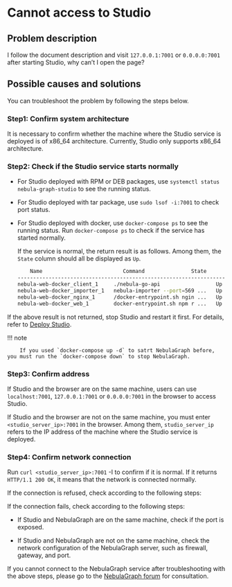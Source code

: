 # Cannot access to Studio

## Problem description

I follow the document description and visit `127.0.0.1:7001` or `0.0.0.0:7001` after starting Studio, why can’t I open the page?

## Possible causes and solutions

You can troubleshoot the problem by following the steps below.

### Step1: Confirm system architecture

It is necessary to confirm whether the machine where the Studio service is deployed is of x86_64 architecture. Currently, Studio only supports x86_64 architecture.

### Step2: Check if the Studio service starts normally

- For Studio deployed with RPM or DEB packages, use `systemctl status nebula-graph-studio` to see the running status.

- For Studio deployed with tar package, use `sudo lsof -i:7001` to check port status.

- For Studio deployed with docker, use `docker-compose ps` to see the running status.
Run `docker-compose ps` to check if the service has started normally.

  If the service is normal, the return result is as follows. Among them, the `State` column should all be displayed as `Up`.

  ```bash
      Name                          Command               State               Ports
  ------------------------------------------------------------------------------------------------------
  nebula-web-docker_client_1     ./nebula-go-api                  Up      0.0.0.0:32782->8080/tcp
  nebula-web-docker_importer_1   nebula-importer --port=569 ...   Up      0.0.0.0:32783->5699/tcp
  nebula-web-docker_nginx_1      /docker-entrypoint.sh ngin ...   Up      0.0.0.0:7001->7001/tcp, 80/tcp
  nebula-web-docker_web_1        docker-entrypoint.sh npm r ...   Up      0.0.0.0:32784->7001/tcp
  ```

If the above result is not returned, stop Studio and restart it first. For details, refer to [Deploy Studio](../deploy-connect/st-ug-deploy.md).

  !!! note

        If you used `docker-compose up -d` to satrt NebulaGraph before, you must run the `docker-compose down` to stop NebulaGraph.

### Step3: Confirm address

If Studio and the browser are on the same machine, users can use `localhost:7001`, `127.0.0.1:7001` or `0.0.0.0:7001` in the browser to access Studio.

If Studio and the browser are not on the same machine, you must enter `<studio_server_ip>:7001` in the browser. Among them, `studio_server_ip` refers to the IP address of the machine where the Studio service is deployed.

### Step4: Confirm network connection

Run `curl <studio_server_ip>:7001` -I to confirm if it is normal. If it returns `HTTP/1.1 200 OK`, it means that the network is connected normally.

If the connection is refused, check according to the following steps:

If the connection fails, check according to the following steps:

- If Studio and NebulaGraph are on the same machine, check if the port is exposed.

- If Studio and NebulaGraph are not on the same machine, check the network configuration of the NebulaGraph server, such as firewall, gateway, and port.

If you cannot connect to the NebulaGraph service after troubleshooting with the above steps, please go to the [NebulaGraph forum](https://discuss.nebula-graph.io) for consultation.